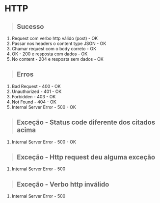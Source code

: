 # HTTP

> ## Sucesso

1. Request com verbo http válido (post) - OK
2. Passar nos headers o content type JSON - OK
3. Chamar request com o body correto - OK
4. OK - 200 e resposta com dados - OK
5. No content - 204 e resposta sem dados - OK

> ## Erros

1. Bad Request - 400 - OK
2. Unauthorized - 401 - OK
3. Forbidden - 403 - OK
4. Not Found - 404 - OK
5. Internal Server Error - 500 - OK

> ## Exceção - Status code diferente dos citados acima

1. Internal Server Error - 500 - OK

> ## Exceção - Http request deu alguma exceção

1. Internal Server Error - 500

> ## Exceção - Verbo http inválido

1. Internal Server Error - 500
